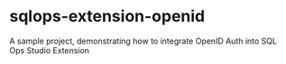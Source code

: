 # sqlops-extension-openid
A sample project, demonstrating how to integrate OpenID Auth into SQL Ops Studio Extension
